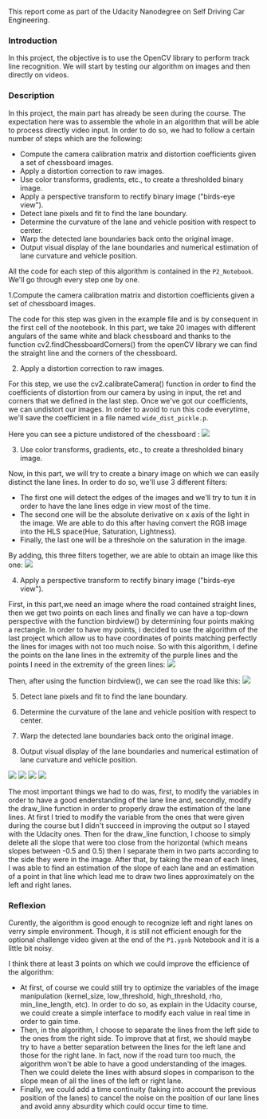 




This report come as part of the Udacity Nanodegree on Self Driving Car Engineering.

### Introduction
  In this project, the objective is to use the OpenCV library to perform track line recognition. We will start by testing our algorithm on images and then directly on videos.


### Description
  In this project, the main part has already be seen during the course. The expectation here was to assemble the whole in an algorithm that will be able to process directly video input. In order to do so, we had to follow a certain number of steps which are the following:
  
* Compute the camera calibration matrix and distortion coefficients given a set of chessboard images.
* Apply a distortion correction to raw images.
* Use color transforms, gradients, etc., to create a thresholded binary image.
* Apply a perspective transform to rectify binary image ("birds-eye view").
* Detect lane pixels and fit to find the lane boundary.
* Determine the curvature of the lane and vehicle position with respect to center.
* Warp the detected lane boundaries back onto the original image.
* Output visual display of the lane boundaries and numerical estimation of lane curvature and vehicle position.
  
All the code for each step of this algorithm is contained in the `P2_Notebook`. We'll go through every step one by one.

1.Compute the camera calibration matrix and distortion coefficients given a set of chessboard images.

  The code for this step was given in the example file and is by consequent in the first cell of the nootebook. In this part, we take 20 images with different angulars of the same white and black chessboard and thanks to the function cv2.findChessboardCorners() from the openCV library we can find the straight line and the corners of the chessboard.

2. Apply a distortion correction to raw images.

  For this step, we use the cv2.calibrateCamera() function in order to find the coefficients of distortion from our camera by using in input, the ret and corners that we defined in the last step.
  Once we've got our coefficients, we can undistort our images. In order to avoid to run this code everytime, we'll save the coefficient in a file named `wide_dist_pickle.p`.
  
  Here you can see a picture undistored of the chessboard :
  ![](output_images/Undistorted_Image.png)

3. Use color transforms, gradients, etc., to create a thresholded binary image.

  Now, in this part, we will try to create a binary image on which we can easily distinct the lane lines. In order to do so, we'll use 3 different filters:
  
  - The first one will detect the edges of the images and we'll try to tun it in order to have the lane lines edge in view most of the time.
  - The second one will be the absolute derivative on x axis of the light in the image. We are able to do this after having convert the RGB image into the HLS space(Hue, Saturation, Lightness).
  - Finally, the last one will be a threshole on the saturation in the image.
  
By adding, this three filters together, we are able to obtain an image like this one:
  ![](output_images/img_test6_after_pipeline.png)

4. Apply a perspective transform to rectify binary image ("birds-eye view").

First, in this part,we need an image where the road contained straight lines, then we get two points on each lines and finally we can have a top-down perspective with the function birdview() by determining four points making a rectangle.
  In order to have my points, i decided to use the algorithm of the last project which allow us to have coordinates of points matching perfectly the lines for images with not too much noise. So with this algorithm, I define the points on the lane lines in the extremity of the purple lines and the points I need in the extremity of the green lines:
![](output_images/straight_lines2_for_perspectives.png) 

Then, after using the function birdview(), we can see the road like this:
![](output_images/straight_lines2_for_perspectives.png) 

5. Detect lane pixels and fit to find the lane boundary.



6. Determine the curvature of the lane and vehicle position with respect to center.



7. Warp the detected lane boundaries back onto the original image.



8. Output visual display of the lane boundaries and numerical estimation of lane curvature and vehicle position.


![](output_images/Undistorted_and_Warped_Image.png) 
![](output_images/detection_of_the_lanes.png) 
![](output_images/search_around_the_lanes.png) 
![](output_images/green_Area.png) 
  
  
  
  The most important things we had to do was, first, to modify the variables in order to have a good enderstanding of the lane line and, secondly, modify the draw_line function in order to properly draw the estimation of the lane lines.
  At first I tried to modify the variable from the ones that were given during the course but I didn't succeed in improving the output so I stayed with the Udacity ones.
  Then for the draw_line function, I choose to simply delete all the slope that were too close from the horizontal (which means slopes between -0.5 and 0.5) then I separate them in two parts according to the side they were in the image. After that, by taking the mean of each lines, I was able to find an estimation of the slope of each lane and an estimation of a point in that line which lead me to draw two lines approximately on the left and right lanes.

### Reflexion
  Curently, the algorithm is good enough to recognize left and right lanes on verry simple environment. Though, it is still not efficient enough for the optional challenge video given at the end of the `P1.ypnb` Notebook and it is a little bit noisy.
  
  I think there at least 3 points on which we could improve the efficience of the algorithm:
  
- At first, of course we could still try to optimize the variables of the image manipulation (kernel_size, low_threshold, high_threshold, rho, min_line_length, etc). In order to do so, as explain in the Udacity course, we could create a simple interface to modify each value in real time in order to gain time.
- Then, in the algorithm, I choose to separate the lines from the left side to the ones from the right side. To improve that at first, we should maybe try to have a better separation between the lines for the left lane and those for the right lane. In fact, now if the road turn too much, the algorithm won't be able to have a good understanding of the images. Then we could delete the lines with absurd slopes in comparison to the slope mean of all the lines of the left or right lane.
- Finally, we could add a time continuity (taking into account the previous position of the lanes) to cancel the noise on the position of our lane lines and avoid anny absurdity which could occur time to time.
